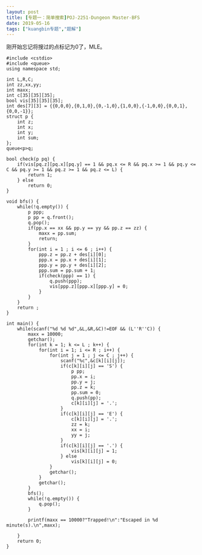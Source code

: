 ```yaml
---
layout: post
title: [专题一：简单搜索]POJ-2251-Dungeon Master-BFS
date: 2019-05-16
tags: ["kuangbin专题","题解"]
---
```


<!-- wp:paragraph -->

刚开始忘记将搜过的点标记为0了，MLE。

<!-- /wp:paragraph -->

<!-- wp:code -->

    #include <cstdio>
    #include <queue>
    using namespace std;

    int L,R,C;
    int zz,xx,yy;
    int maxx;
    int c[35][35][35];
    bool vis[35][35][35];
    int des[7][3] = {{0,0,0},{0,1,0},{0,-1,0},{1,0,0},{-1,0,0},{0,0,1},{0,0,-1}};
    struct p {
        int z;
        int x;
        int y;
        int sum;
    };
    queue<p>q;

    bool check(p pq) {
        if(vis[pq.z][pq.x][pq.y] == 1 && pq.x <= R && pq.x >= 1 && pq.y <= C && pq.y >= 1 && pq.z >= 1 && pq.z <= L) {
            return 1;
        } else
            return 0;
    }

    void bfs() {
        while(!q.empty()) {
            p ppp;
            p pp = q.front();
            q.pop();
            if(pp.x == xx && pp.y == yy && pp.z == zz) {
                maxx = pp.sum;
                return;
            }
            for(int i = 1 ; i <= 6 ; i++) {
                ppp.z = pp.z + des[i][0];
                ppp.x = pp.x + des[i][1];
                ppp.y = pp.y + des[i][2];
                ppp.sum = pp.sum + 1;
                if(check(ppp) == 1) {
                    q.push(ppp);
                    vis[ppp.z][ppp.x][ppp.y] = 0;
                }
            }
        }
        return ;
    }

    int main() {
        while(scanf("%d %d %d",&L,&R,&C)!=EOF && (L''R''C)) {
            maxx = 10000;
            getchar();
            for(int k = 1; k <= L ; k++) {
                for(int i = 1; i <= R ; i++) {
                    for(int j = 1 ; j <= C ; j++) {
                        scanf("%c",&c[k][i][j]);
                        if(c[k][i][j] == 'S') {
                            p pp;
                            pp.x = i;
                            pp.y = j;
                            pp.z = k;
                            pp.sum = 0;
                            q.push(pp);
                            c[k][i][j] = '.';
                        }
                        if(c[k][i][j] == 'E') {
                            c[k][i][j] = '.';
                            zz = k;
                            xx = i;
                            yy = j;
                        }
                        if(c[k][i][j] == '.') {
                            vis[k][i][j] = 1;
                        } else
                            vis[k][i][j] = 0;
                    }
                    getchar();
                }
                getchar();
            }
            bfs();
            while(!q.empty()) {
                q.pop();
            }

            printf(maxx == 10000?"Trapped!\n":"Escaped in %d minute(s).\n",maxx);

        }
        return 0;
    }

<!-- /wp:code -->